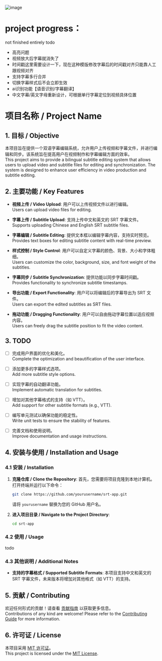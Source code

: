 ![image](https://github.com/user-attachments/assets/1e14aecc-4f23-453b-b53d-ba4c157e19a4)



# project progress：
not finished entirely
todo
- 高亮问题
- 视频放大后字幕就消失了
- 时间戳这里需要设计一下，现在这种模版修改字幕后的时间戳对齐只能靠人工跟视频对齐
- 支持字幕多行合并
- 切换字幕样式后不会立即生效
- ai识别功能【语音识别/字幕翻译】
- 中文字幕/英文字母重新设计，可根据单行字幕定位到视频具体位置
     

# 项目名称 / Project Name

## 1. 目标 / Objective
本项目旨在提供一个双语字幕编辑系统，允许用户上传视频和字幕文件，并进行编辑和同步。该系统旨在提高用户在视频制作和字幕编辑方面的效率。  
This project aims to provide a bilingual subtitle editing system that allows users to upload video and subtitle files for editing and synchronization. The system is designed to enhance user efficiency in video production and subtitle editing.

## 2. 主要功能 / Key Features
- **视频上传 / Video Upload**: 用户可以上传视频文件以进行编辑。  
  Users can upload video files for editing.
  
- **字幕上传 / Subtitle Upload**: 支持上传中文和英文的 SRT 字幕文件。  
  Supports uploading Chinese and English SRT subtitle files.
  
- **字幕编辑 / Subtitle Editing**: 提供文本框以编辑字幕内容，支持实时预览。  
  Provides text boxes for editing subtitle content with real-time preview.
  
- **样式控制 / Style Control**: 用户可以自定义字幕的颜色、背景、大小和字体粗细。  
  Users can customize the color, background, size, and font weight of the subtitles.
  
- **字幕同步 / Subtitle Synchronization**: 提供功能以同步字幕时间戳。  
  Provides functionality to synchronize subtitle timestamps.
  
- **导出功能 / Export Functionality**: 用户可以将编辑后的字幕导出为 SRT 文件。  
  Users can export the edited subtitles as SRT files.
  
- **拖动功能 / Dragging Functionality**: 用户可以自由拖动字幕位置以适应视频内容。  
  Users can freely drag the subtitle position to fit the video content.

## 3. TODO
- [ ] 完成用户界面的优化和美化。  
  Complete the optimization and beautification of the user interface.
  
- [ ] 添加更多的字幕样式选项。  
  Add more subtitle style options.
  
- [ ] 实现字幕的自动翻译功能。  
  Implement automatic translation for subtitles.
  
- [ ] 增加对其他字幕格式的支持（如 VTT）。  
  Add support for other subtitle formats (e.g., VTT).
  
- [ ] 编写单元测试以确保功能的稳定性。  
  Write unit tests to ensure the stability of features.
  
- [ ] 完善文档和使用说明。  
  Improve documentation and usage instructions.

## 4. 安装与使用 / Installation and Usage

### 4.1 安装 / Installation

1. **克隆仓库 / Clone the Repository**:
   首先，您需要将项目克隆到本地计算机。打开终端并运行以下命令：
   ```bash
   git clone https://github.com/yourusername/srt-app.git
   ```
   请将 `yourusername` 替换为您的 GitHub 用户名。

2. **进入项目目录 / Navigate to the Project Directory**:
   ```bash
   cd srt-app
   ```

### 4.2 使用 / Usage

todo

### 4.3 其他说明 / Additional Notes

- **支持的字幕格式 / Supported Subtitle Formats**:
  本项目支持中文和英文的 SRT 字幕文件，未来版本将增加对其他格式（如 VTT）的支持。

## 5. 贡献 / Contributing
欢迎任何形式的贡献！请查看 [贡献指南](CONTRIBUTING.md) 以获取更多信息。  
Contributions of any kind are welcome! Please refer to the [Contributing Guide](CONTRIBUTING.md) for more information.

## 6. 许可证 / License
本项目采用 [MIT 许可证](LICENSE)。  
This project is licensed under the [MIT License](LICENSE).
